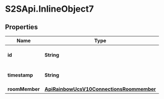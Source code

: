 # S2SApi.InlineObject7

## Properties

Name | Type | Description | Notes
------------ | ------------- | ------------- | -------------
**id** | **String** | the connection Id | 
**timestamp** | **String** | the message timestamp | 
**roomMember** | [**ApiRainbowUcsV10ConnectionsRoommember**](ApiRainbowUcsV10ConnectionsRoommember.md) |  | 


